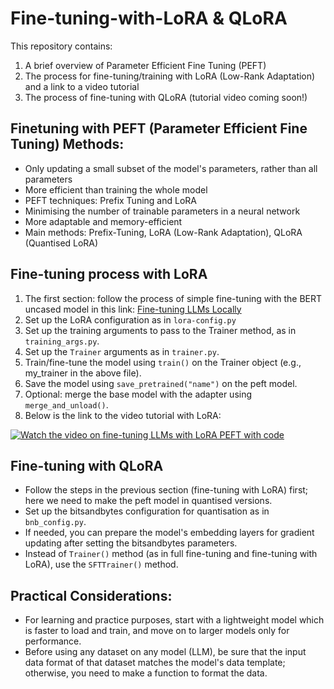 # Fine-tuning-with-LoRA & QLoRA

This repository contains:
1. A brief overview of Parameter Efficient Fine Tuning (PEFT)
2. The process for fine-tuning/training with LoRA (Low-Rank Adaptation) and a link to a video tutorial
3. The process of fine-tuning with QLoRA (tutorial video coming soon!)

## Finetuning with PEFT (Parameter Efficient Fine Tuning) Methods:

- Only updating a small subset of the model's parameters, rather than all parameters
- More efficient than training the whole model
- PEFT techniques: Prefix Tuning and LoRA
- Minimising the number of trainable parameters in a neural network
- More adaptable and memory-efficient
- Main methods: Prefix-Tuning, LoRA (Low-Rank Adaptation), QLoRA (Quantised LoRA)

## Fine-tuning process with LoRA

1. The first section: follow the process of simple fine-tuning with the BERT uncased model in this link: [Fine-tuning LLMs Locally](https://github.com/Maryam-Nasseri/Fine-tuning-LLMs-Locally)
2. Set up the LoRA configuration as in `lora-config.py`
3. Set up the training arguments to pass to the Trainer method, as in `training_args.py`.
4. Set up the `Trainer` arguments as in `trainer.py`.
5. Train/fine-tune the model using `train()` on the Trainer object (e.g., my_trainer in the above file).
6. Save the model using `save_pretrained("name")` on the peft model.
7. Optional: merge the base model with the adapter using `merge_and_unload()`.
8. Below is the link to the video tutorial with LoRA:

[![Watch the video on fine-tuning LLMs with LoRA PEFT with code](https://img.youtube.com/vi/aj1V9_5nAfo/maxresdefault.jpg)](https://youtu.be/aj1V9_5nAfo) 

## Fine-tuning with QLoRA

- Follow the steps in the previous section (fine-tuning with LoRA) first; here we need to make the peft model in quantised versions. 
- Set up the bitsandbytes configuration for quantisation as in `bnb_config.py`.
- If needed, you can prepare the model's embedding layers for gradient updating after setting the bitsandbytes parameters.
- Instead of `Trainer()` method (as in full fine-tuning and fine-tuning with LoRA), use the `SFTTrainer()` method.


## Practical Considerations:
- For learning and practice purposes, start with a lightweight model which is faster to load and train, and move on to larger models only for performance.
- Before using any dataset on any model (LLM), be sure that the input data format of that dataset matches the model's data template; otherwise, you need to make a function to format the data.

